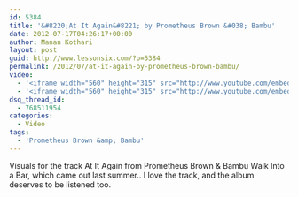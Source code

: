 ```yaml
---
id: 5384
title: '&#8220;At It Again&#8221; by Prometheus Brown &#038; Bambu'
date: 2012-07-17T04:26:17+00:00
author: Manan Kothari
layout: post
guid: http://www.lessonsix.com/?p=5384
permalink: /2012/07/at-it-again-by-prometheus-brown-bambu/
video:
  - '<iframe width="560" height="315" src="http://www.youtube.com/embed/LQMZza-w670" frameborder="0" allowfullscreen></iframe>'
  - '<iframe width="560" height="315" src="http://www.youtube.com/embed/LQMZza-w670" frameborder="0" allowfullscreen></iframe>'
dsq_thread_id:
  - 768511954
categories:
  - Video
tags:
  - 'Prometheus Brown &amp; Bambu'
---
```

Visuals for the track At It Again from Prometheus Brown & Bambu Walk Into a Bar, which came out last summer.. I love the track, and the album deserves to be listened too.